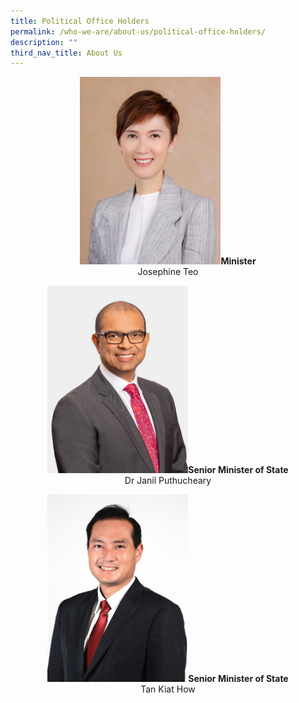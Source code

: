 ```yaml
---
title: Political Office Holders
permalink: /who-we-are/about-us/political-office-holders/
description: ""
third_nav_title: About Us
---
```

<div align="center">

<img style="height:300px; width:225px;" src="/images/POHes/min%20josephine%20teo%20495x660.jpeg"><b>Minister</b><br>Josephine Teo 


	
	
	
	
<img style="height:300px; width:225px;" src="/images/POHes/sms%20janil%20495x660.jpeg"><b>Senior Minister of State</b><br>Dr Janil Puthucheary

	
	
	
	

<img style="height:300px; width:225px;" src="/images/POHes/tan%20kiat%20how%20495x660.jpeg"><b>Senior Minister of State</b><br>Tan Kiat How

</div>